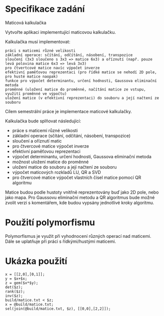 # Specifikace zadání
Maticová kalkulačka

Vytvořte aplikaci implementující maticovou kalkulačku.

Kalkulačka musí implementovat:

    práci s maticemi různé velikosti
    základní operace: sčítání, odčítání, násobení, transpozice
    sloučení (3x3 sloučeno s 3x3 => matice 6x3) a oříznutí (např. pouze levá polovina matice 6x3 => levá 3x3)
    pro čtvertcové matice navíc výpočet inverze
    efektivní paměťovou reprezentaci (pro řídké matice se nehodí 2D pole, pro husté matice naopak)
    funkce pro výpočet determinantu, určení hodnosti, Gaussova eliminační metoda
    proměnné (uložení matice do proměnné, načítání matice ze vstupu, využití proměnné ve výpočtu)
    uložení matice (v efektivní reprezentaci) do souboru a její načtení ze souboru

Cílem semestrální práce je implementace maticové kalkulačky.

Kalkulačka bude splňovat následující:
- práce s maticemi různé velikosti
- základní operace (sčítání, odčítání, násobení, transpozice)
- sloučení a oříznutí matic
- pro čtvercové matice výpočet inverze
- efektivní paměťovou reprezentaci
- výpočet determinantu, určení hodnosti, Gaussova eliminační metoda
- možnost uložení matice do proměnné
- uložení matice do souboru a její načtení ze souboru
- výpočet maticových rozkladů LU, QR a SVD
- pro čtvercové matice výpočet vlastních čísel matice pomocí QR algoritmu

Matice budou podle hustoty vnitřně reprezentovány buď jako 2D pole, nebo jako mapa. Pro Gaussovu eliminační metodu a QR algoritmus bude možné zvolit verzi s komentářem, kde budou vypsány jednotlivé kroky algoritmu.

# Použití polymorfismu
Polymorfismus je využit při vyhodnocení různých operací nad maticemi.
Dále se uplatňuje při práci s řídkými/hustými maticemi.


# Ukázka použití
```
x = [[2,0],[0,1]];
y = $x+$x;
z = gem($x*$y);
det($z);
rank($z);
inv($z);
build/matice.txt < $z;
x = @build/matice.txt;
sel(join(@build/matice.txt, $z), [[0,0],[2,2]]);
```